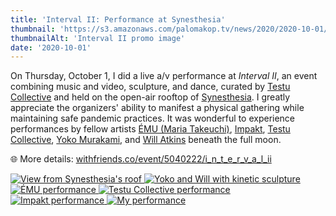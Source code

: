 ```yaml
---
title: 'Interval II: Performance at Synesthesia'
thumbnail: 'https://s3.amazonaws.com/palomakop.tv/news/2020/2020-10-01/interval_ii.jpg'
thumbnailAlt: 'Interval II promo image'
date: '2020-10-01'
---
```


<p>
  On Thursday, October 1, I did a live a/v performance at <i>Interval II</i>, an event combining music and video, sculpture, and dance, curated by <a href="https://www.testucollective.com/" rel="noopener" target="_blank">Testu Collective</a> and held on the open-air rooftop of <a href="https://www.instagram.com/synesthesia47/" rel="noopener" target="_blank">Synesthesia</a>. I greatly appreciate the organizers' ability to manifest a physical gathering while maintaining safe pandemic practices. It was wonderful to experience performances by fellow artists <a href="http://www.maria-takeuchi.com/" rel="noopener" target="_blank">ÉMU (Maria Takeuchi)</a>, <a href="https://soundcloud.com/im_pakt/" rel="noopener" target="_blank">Impakt</a>, <a href="https://www.testucollective.com/" rel="noopener" target="_blank">Testu Collective</a>, <a href="https://www.instagram.com/yokoteki/" rel="noopener" target="_blank">Yoko Murakami</a>, and <a href="https://www.instagram.com/will.t.atkins/" rel="noopener" target="_blank">Will Atkins</a> beneath the full moon.
  </p>
<p>
  🌐 More details: <a href="https://withfriends.co/event/5040222/i_n_t_e_r_v_a_l_ii" rel="noopener" target="_blank">withfriends.co/event/5040222/i_n_t_e_r_v_a_l_ii</a>
</p>
<div class="photo-grid-2-columns lightbox" id="interval-lightbox">
<a href="https://s3.amazonaws.com/palomakop.tv/news/2020/2020-10-01/interval_ii_1_2000px.jpg" title="View from Synesthesia's roof">
<img alt="View from Synesthesia's roof" loading="lazy" src="https://s3.amazonaws.com/palomakop.tv/news/2020/2020-10-01/interval_ii_1_720px.jpg"/>
</a>
<a href="https://s3.amazonaws.com/palomakop.tv/news/2020/2020-10-01/interval_ii_2_2000px.jpg" title="Yoko and Will with kinetic sculpture">
<img alt="Yoko and Will with kinetic sculpture" loading="lazy" src="https://s3.amazonaws.com/palomakop.tv/news/2020/2020-10-01/interval_ii_2_720px.jpg"/>
</a>
<a href="https://s3.amazonaws.com/palomakop.tv/news/2020/2020-10-01/interval_ii_3_2000px.jpg" title="ÉMU performance">
<img alt="ÉMU performance" loading="lazy" src="https://s3.amazonaws.com/palomakop.tv/news/2020/2020-10-01/interval_ii_3_720px.jpg"/>
</a>
<a href="https://s3.amazonaws.com/palomakop.tv/news/2020/2020-10-01/interval_ii_4_2000px.jpg" title="Testu Collective performance">
<img alt="Testu Collective performance" loading="lazy" src="https://s3.amazonaws.com/palomakop.tv/news/2020/2020-10-01/interval_ii_4_720px.jpg"/>
</a>
<a href="https://s3.amazonaws.com/palomakop.tv/news/2020/2020-10-01/interval_ii_5_2000px.jpg" title="Impakt performance">
<img alt="Impakt performance" loading="lazy" src="https://s3.amazonaws.com/palomakop.tv/news/2020/2020-10-01/interval_ii_5_720px.jpg"/>
</a>
<a href="https://s3.amazonaws.com/palomakop.tv/news/2020/2020-10-01/interval_ii_6_2000px.jpg" title="My performance">
<img alt="My performance" loading="lazy" src="https://s3.amazonaws.com/palomakop.tv/news/2020/2020-10-01/interval_ii_6_720px.jpg"/>
</a>
</div>
<script>
  var interval_lightbox = new SimpleLightbox({elements: '#interval-lightbox a'});
  </script>
